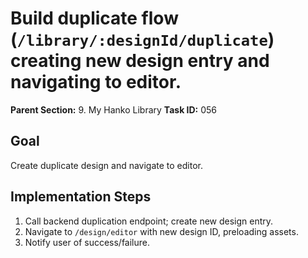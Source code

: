 # Build duplicate flow (`/library/:designId/duplicate`) creating new design entry and navigating to editor.

**Parent Section:** 9. My Hanko Library
**Task ID:** 056

## Goal
Create duplicate design and navigate to editor.

## Implementation Steps
1. Call backend duplication endpoint; create new design entry.
2. Navigate to `/design/editor` with new design ID, preloading assets.
3. Notify user of success/failure.
